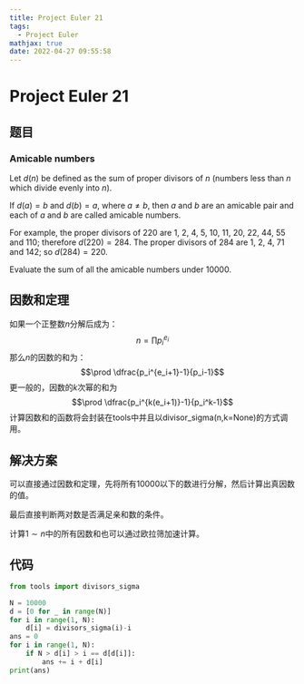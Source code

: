 ```yaml
---
title: Project Euler 21
tags:
  - Project Euler
mathjax: true
date: 2022-04-27 09:55:58
---
```


<escape><!-- more --></escape>

# Project Euler 21

## 题目

### Amicable numbers

Let $d(n)$ be defined as the sum of proper divisors of $n$ (numbers less than $n$ which divide evenly into $n$).

If $d(a) = b$ and $d(b) = a$, where $a \neq b$, then $a$ and $b$ are an amicable pair and each of $a$ and $b$ are called amicable numbers.

For example, the proper divisors of $220$ are $1$, $2$, $4$, $5$, $10$, $11$, $20$, $22$, $44$, $55$ and $110$; therefore $d(220) = 284$. The proper divisors of $284$ are $1$, $2$, $4$, $71$ and $142$; so $d(284) = 220$.

Evaluate the sum of all the amicable numbers under $10000$.

## 因数和定理

如果一个正整数$n$分解后成为：
$$n=\prod p_i^{e_i}$$
那么$n$的因数的和为：
$$\prod \dfrac{p_i^{e_i+1}-1}{p_i-1}$$
更一般的，因数的$k$次幂的和为
$$\prod \dfrac{p_i^{k(e_i+1)}-1}{p_i^k-1}$$
计算因数和的函数将会封装在tools中并且以divisor_sigma(n,k=None)的方式调用。

## 解决方案

可以直接通过因数和定理，先将所有$10000$以下的数进行分解，然后计算出真因数的值。

最后直接判断两对数是否满足亲和数的条件。

计算$1\sim n$中的所有因数和也可以通过欧拉筛加速计算。

## 代码

```py
from tools import divisors_sigma

N = 10000
d = [0 for _ in range(N)]
for i in range(1, N):
    d[i] = divisors_sigma(i)-i
ans = 0
for i in range(1, N):
    if N > d[i] > i == d[d[i]]:
        ans += i + d[i]
print(ans)
```
